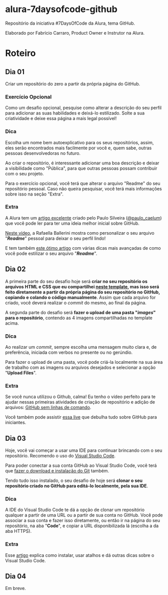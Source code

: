 # alura-7daysofcode-github
Repositório da iniciativa #7DaysOfCode da Alura, tema GitHub.

Elaborado por Fabrício Carraro, Product Owner e Instrutor na Alura.

# Roteiro

## Dia 01

Criar um repositório do zero a partir da própria página do GitHub.

### Exercício Opcional

Como um desafio opcional, pesquise como alterar a descrição do seu perfil para adicionar as suas habilidades e deixá-lo estilizado. Solte a sua criatividade e deixe essa página a mais legal possível!

### Dica

Escolha um nome bem autoexplicativo para os seus repositórios, assim, eles serão encontrados mais facilmente por você e, quem sabe, outras pessoas desenvolvedoras no futuro.

Ao criar o repositório, é interessante adicionar uma boa descrição e deixar a visibilidade como "Pública", para que outras pessoas possam contribuir com o seu projeto.

Para o exercício opcional, você terá que alterar o arquivo "Readme" do seu repositório pessoal. Caso não queira pesquisar, você terá mais informações sobre isso na seção "Extra".

### Extra

A Alura tem um [artigo excelente](https://www.alura.com.br/artigos/o-que-e-git-github) criado pelo Paulo Silveira ([@paulo_caelum](https://twitter.com/paulo_caelum)) que você pode ler para ter uma ideia melhor inicial sobre GitHub.

[Neste vídeo](https://www.youtube.com/watch?v=TsaLQAetPLU), a Rafaella Ballerini mostra como personalizar o seu arquivo "_**Readme**_" pessoal para deixar o seu perfil lindo!

E tem também [este ótimo artigo](https://www.alura.com.br/artigos/escrever-bom-readme) com várias dicas mais avançadas de como você pode estilizar o seu arquivo "_**Readme**_".

## Dia 02

A primeira parte do seu desafio hoje será **criar no seu repositório os arquivos HTML e CSS que eu compartilhei [neste template](https://github.com/fabriciocarraro/7DaysOfCode-GitHub), mas isso será feito diretamente a partir da própria página do seu repositório no GitHub, copiando e colando o código manualmente**. Assim que cada arquivo for criado, você deverá realizar o *commit* do mesmo, ao final da página.

A segunda parte do desafio será **fazer o upload de uma pasta "*images*" para o repositório**, contendo as 4 imagens compartilhadas no template acima.

### Dica

Ao realizar um *commit*, sempre escolha uma mensagem muito clara e, de preferência, iniciada com verbos no presente ou no gerúndio.

Para fazer o upload de uma pasta, você pode criá-la localmente na sua área de trabalho com as imagens ou arquivos desejados e selecionar a opção "**Upload Files**".

### Extra

Se você nunca utilizou o Github, calma! Eu tenho o vídeo perfeito para te ajudar nessas primeiras atividades de criação de repositório e adição de arquivos: [GitHub sem linhas de comando](https://www.youtube.com/watch?v=vhqTiQdUHfY).

Você também pode assistir [essa live](https://www.youtube.com/watch?v=nec3n02idMw) que debulha tudo sobre GitHub para iniciantes.

## Dia 03

Hoje, você vai começar a usar uma IDE para continuar brincando com o seu repositório. Recomendo o uso do [Visual Studio Code](https://code.visualstudio.com/download).

Para poder conectar a sua conta GitHub ao Visual Studio Code, você terá que [fazer o download e instalação do Git](https://git-scm.com/downloads) também.

Tendo tudo isso instalado, o seu desafio de hoje será **clonar o seu repositório criado no GitHub para editá-lo localmente, pela sua IDE**.

### Dica

A IDE do Visual Studio Code te dá a opção de clonar um repositório qualquer a partir de uma URL ou a partir de sua conta no GitHub. Você pode associar a sua conta e fazer isso diretamente, ou então ir na página do seu repositório, na aba "**Code**", e copiar a URL disponibilizada lá (escolha a da aba HTTPS).

### Extra

Esse [artigo](https://www.alura.com.br/artigos/visualstudio-code-instalacao-teclas-de-atalho-plugins-e-integracoes) explica como instalar, usar atalhos e dá outras dicas sobre o Visual Studio Code.

## Dia 04

Em breve.

